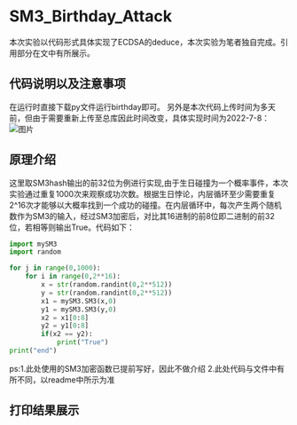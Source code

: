 # SM3_Birthday_Attack
本次实验以代码形式具体实现了ECDSA的deduce，本次实验为笔者独自完成。引用部分在文中有所展示。
## 代码说明以及注意事项
在运行时直接下载py文件运行birthday即可。
另外是本次代码上传时间为多天前，但由于需要重新上传至总库因此时间改变，具体实现时间为2022-7-8： 
![图片](https://user-images.githubusercontent.com/105708747/180755146-aa0013e0-c60a-4434-a570-491989295e9b.png)
## 原理介绍
这里取SM3hash输出的前32位为例进行实现,由于生日碰撞为一个概率事件，本次实验通过重复1000次来观察成功次数。根据生日悖论，内层循环至少需要重复2^16次才能够以大概率找到一个成功的碰撞。在内层循环中，每次产生两个随机数作为SM3的输入，经过SM3加密后，对比其16进制的前8位即二进制的前32位，若相等则输出True。代码如下：
```python
import mySM3
import random

for j in range(0,1000):
    for i in range(0,2**16):
        x = str(random.randint(0,2**512))
        y = str(random.randint(0,2**512))
        x1 = mySM3.SM3(x,0)
        y1 = mySM3.SM3(y,0)
        x2 = x1[0:8]
        y2 = y1[0:8]
        if(x2 == y2):
            print("True")
print("end")
```
ps:1.此处使用的SM3加密函数已提前写好，因此不做介绍
  2.此处代码与文件中有所不同，以readme中所示为准
## 打印结果展示

